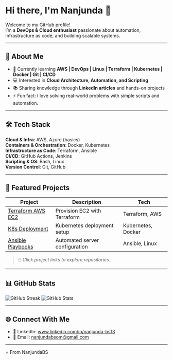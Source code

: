 # Hi there, I'm Nanjunda 👋

Welcome to my GitHub profile!  
I’m a **DevOps & Cloud enthusiast** passionate about automation, infrastructure as code, and building scalable systems.

---

## 🚀 About Me
- 🌱 Currently learning **AWS | DevOps | Linux | Terraform | Kubernetes | Docker | Git | CI/CD**
- 💻 Interested in **Cloud Architecture, Automation, and Scripting**
- 📚 Sharing knowledge through **LinkedIn articles** and hands-on projects
- ⚡ Fun fact: I love solving real-world problems with simple scripts and automation.

---

## 🛠️ Tech Stack
**Cloud & Infra**: AWS, Azure (basics)  
**Containers & Orchestration**: Docker, Kubernetes  
**Infrastructure as Code**: Terraform, Ansible  
**CI/CD**: GitHub Actions, Jenkins  
**Scripting & OS**: Bash, Linux  
**Version Control**: Git, GitHub

---

## 📌 Featured Projects
| Project | Description | Tech |
|--------|------------|------|
| [Terraform AWS EC2](https://github.com/your-username/terraform-aws-ec2) | Provision EC2 with Terraform | Terraform, AWS |
| [K8s Deployment](https://github.com/your-username/k8s-deployment) | Kubernetes deployment setup | Kubernetes, Docker |
| [Ansible Playbooks](https://github.com/your-username/ansible-playbooks) | Automated server configuration | Ansible, Linux |

> 🖱️ *Click project links to explore repositories.*

---

## 📊 GitHub Stats
![GitHub Streak](https://streak-stats.demolab.com?user=your-username&theme=radical)
![GitHub Stats](https://github-readme-stats.vercel.app/api?username=your-username&show_icons=true&theme=radical)

---

## 🌐 Connect With Me
- 💼 LinkedIn: www.linkedin.com/in/nanjunda-bs13
- 📧 Email: nanjundabsom@gmail.com
  

---

⭐️ From NanjundaBS
